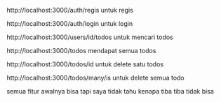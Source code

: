 http://localhost:3000/auth/regis untuk regis

http://localhost:3000/auth/login untuk login

http://localhost:3000/users/id/todos untuk mencari todos

http://localhost:3000/todos mendapat semua todos

http://localhost:3000/todos/id untuk delete satu todos

http://localhost:3000/todos/many/is untuk delete semua todo

semua fitur awalnya bisa tapi saya tidak tahu kenapa tiba tiba tidak bisa
